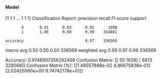 #### Model
[1 1 1 ... 1 1 1]
Classification Report:
              precision    recall  f1-score   support

           0       0.01      0.03      0.01      1688
           1       1.00      0.98      0.99    334881

    accuracy                           0.97    336569
   macro avg       0.50      0.50      0.50    336569
weighted avg       0.99      0.97      0.98    336569

Accuracy: 0.9748907356292469
Confusion Matrix:
[[    50   1638]
 [  6813 328068]]
Confusion Matrix (%):
[[1.48557948e-02 4.86675838e-01]
 [2.02425060e+00 9.74742178e+01]]
